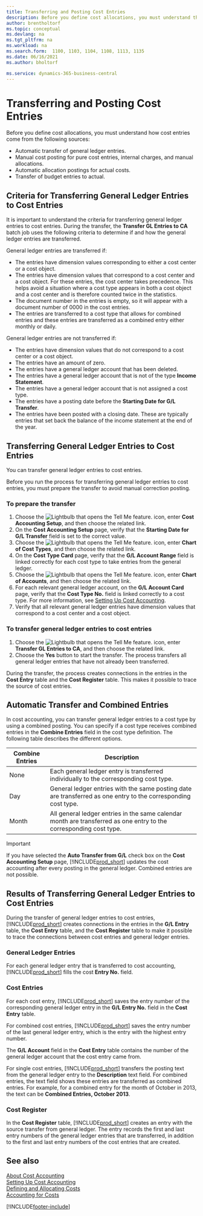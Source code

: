 ```yaml
---
title: Transferring and Posting Cost Entries
description: Before you define cost allocations, you must understand the various sources that cost entries come from.
author: brentholtorf
ms.topic: conceptual
ms.devlang: na
ms.tgt_pltfrm: na
ms.workload: na
ms.search.form:  1100, 1103, 1104, 1108, 1113, 1135
ms.date: 06/16/2021
ms.author: bholtorf

ms.service: dynamics-365-business-central
---
```

# Transferring and Posting Cost Entries

Before you define cost allocations, you must understand how cost entries come from the following sources:  

- Automatic transfer of general ledger entries.  
- Manual cost posting for pure cost entries, internal charges, and manual allocations.  
- Automatic allocation postings for actual costs.  
- Transfer of budget entries to actual.

## Criteria for Transferring General Ledger Entries to Cost Entries

It is important to understand the criteria for transferring general ledger entries to cost entries. During the transfer, the **Transfer GL Entries to CA** batch job uses the following criteria to determine if and how the general ledger entries are transferred.  

General ledger entries are transferred if:  

- The entries have dimension values corresponding to either a cost center or a cost object.  
- The entries have dimension values that correspond to a cost center and a cost object. For these entries, the cost center takes precedence. This helps avoid a situation where a cost type appears in both a cost object and a cost center and is therefore counted twice in the statistics.  
- The document number in the entries is empty, so it will appear with a document number of 0000 in the cost entries.  
- The entries are transferred to a cost type that allows for combined entries and these entries are transferred as a combined entry either monthly or daily.  

General ledger entries are not transferred if:  

- The entries have dimension values that do not correspond to a cost center or a cost object.  
- The entries have an amount of zero.  
- The entries have a general ledger account that has been deleted.  
- The entries have a general ledger account that is not of the type **Income Statement**.  
- The entries have a general ledger account that is not assigned a cost type.  
- The entries have a posting date before the **Starting Date for G/L Transfer**.  
- The entries have been posted with a closing date. These are typically entries that set back the balance of the income statement at the end of the year.

## Transferring General Ledger Entries to Cost Entries

You can transfer general ledger entries to cost entries.  

Before you run the process for transferring general ledger entries to cost entries, you must prepare the transfer to avoid manual correction posting.  

### To prepare the transfer  

1.  Choose the ![Lightbulb that opens the Tell Me feature.](media/ui-search/search_small.png "Tell me what you want to do") icon, enter **Cost Accounting Setup**, and then choose the related link.  
2.  On the **Cost Accounting Setup** page, verify that the **Starting Date for G/L Transfer** field is set to the correct value.  
3.  Choose the ![Lightbulb that opens the Tell Me feature.](media/ui-search/search_small.png "Tell me what you want to do") icon, enter **Chart of Cost Types**, and then choose the related link.  
4.  On the **Cost Type Card** page, verify that the **G/L Account Range** field is linked correctly for each cost type to take entries from the general ledger.  
5.  Choose the ![Lightbulb that opens the Tell Me feature.](media/ui-search/search_small.png "Tell me what you want to do") icon, enter **Chart of Accounts**, and then choose the related link.  
6.  For each relevant general ledger account, on the **G/L Account Card** page, verify that the **Cost Type No.** field is linked correctly to a cost type. For more information, see [Setting Up Cost Accounting](finance-set-up-cost-accounting.md).  
7.  Verify that all relevant general ledger entries have dimension values that correspond to a cost center and a cost object.  

### To transfer general ledger entries to cost entries

1.  Choose the ![Lightbulb that opens the Tell Me feature.](media/ui-search/search_small.png "Tell me what you want to do") icon, enter **Transfer GL Entries to CA**, and then choose the related link.  
2.  Choose the **Yes** button to start the transfer. The process transfers all general ledger entries that have not already been transferred.  

During the transfer, the process creates connections in the entries in the **Cost Entry** table and the **Cost Register** table. This makes it possible to trace the source of cost entries.

## Automatic Transfer and Combined Entries

In cost accounting, you can transfer general ledger entries to a cost type by using a combined posting. You can specify if a cost type receives combined entries in the **Combine Entries** field in the cost type definition. The following table describes the different options.  

|Combine Entries|Description|  
|---------------------|-----------------|  
|None|Each general ledger entry is transferred individually to the corresponding cost type.|  
|Day|General ledger entries with the same posting date are transferred as one entry to the corresponding cost type.|  
|Month|All general ledger entries in the same calendar month are transferred as one entry to the corresponding cost type.|  

> [!IMPORTANT]  
>  If you have selected the **Auto Transfer from G/L** check box on the **Cost Accounting Setup** page, [!INCLUDE[prod_short](includes/prod_short.md)] updates the cost accounting after every posting in the general ledger. Combined entries are not possible.

## Results of Transferring General Ledger Entries to Cost Entries

During the transfer of general ledger entries to cost entries, [!INCLUDE[prod_short](includes/prod_short.md)] creates connections in the entries in the **G/L Entry** table, the **Cost Entry** table, and the **Cost Register** table to make it possible to trace the connections between cost entries and general ledger entries.  

### General Ledger Entries

For each general ledger entry that is transferred to cost accounting, [!INCLUDE[prod_short](includes/prod_short.md)] fills the cost **Entry No.** field.  

### Cost Entries

For each cost entry, [!INCLUDE[prod_short](includes/prod_short.md)] saves the entry number of the corresponding general ledger entry in the **G/L Entry No.** field in the **Cost Entry** table.  

For combined cost entries, [!INCLUDE[prod_short](includes/prod_short.md)] saves the entry number of the last general ledger entry, which is the entry with the highest entry number.  

The **G/L Account** field in the **Cost Entry** table contains the number of the general ledger account that the cost entry came from.  

For single cost entries, [!INCLUDE[prod_short](includes/prod_short.md)] transfers the posting text from the general ledger entry to the **Description** text field. For combined entries, the text field shows these entries are transferred as combined entries. For example, for a combined entry for the month of October in 2013, the text can be **Combined Entries, October 2013**.  

### Cost Register

In the **Cost Register** table, [!INCLUDE[prod_short](includes/prod_short.md)] creates an entry with the source transfer from general ledger. The entry records the first and last entry numbers of the general ledger entries that are transferred, in addition to the first and last entry numbers of the cost entries that are created.

## See also

 [About Cost Accounting](finance-about-cost-accounting.md)  
 [Setting Up Cost Accounting](finance-set-up-cost-accounting.md)  
 [Defining and Allocating Costs](finance-define-and-allocate-costs.md)  
 [Accounting for Costs](finance-manage-cost-accounting.md)


[!INCLUDE[footer-include](includes/footer-banner.md)]
